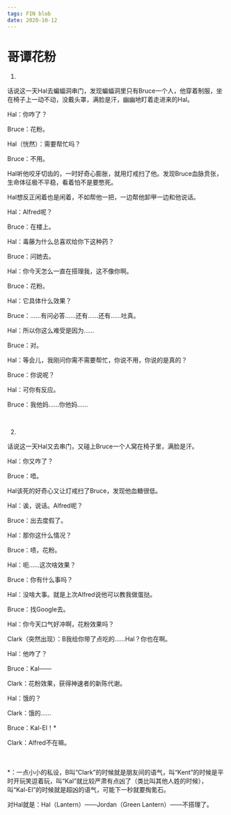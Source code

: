 ```yaml
---
tags: FIN blob
date: 2020-10-12
---
```


# 哥谭花粉

1.

话说这一天Hal去蝙蝠洞串门，发现蝙蝠洞里只有Bruce一个人，他穿着制服，坐在椅子上一动不动，没戴头罩，满脸是汗，幽幽地盯着走进来的Hal。

Hal：你咋了？

Bruce：花粉。

Hal（恍然）：需要帮忙吗？

Bruce：不用。

Hal听他咬牙切齿的，一时好奇心膨胀，就用灯戒扫了他。发现Bruce血脉贲张，生命体征极不平稳，看着怕不是要憋死。

Hal想反正闲着也是闲着，不如帮他一把，一边帮他卸甲一边和他说话。

Hal：Alfred呢？

Bruce：在楼上。

Hal：毒藤为什么总喜欢给你下这种药？

Bruce：问她去。

Hal：你今天怎么一直在搭理我，这不像你啊。

Bruce：花粉。

Hal：它具体什么效果？

Bruce：……有问必答……还有……还有……吐真。

Hal：所以你这么难受是因为……

Bruce：对。

Hal：等会儿，我刚问你需不需要帮忙，你说不用，你说的是真的？

Bruce：你说呢？

Hal：可你有反应。

Bruce：我他妈……你他妈……

<br>

2.

话说这一天Hal又去串门，又碰上Bruce一个人窝在椅子里，满脸是汗。

Hal：你又咋了？

Bruce：唔。

Hal该死的好奇心又让灯戒扫了Bruce，发现他血糖很低。

Hal：诶，说话。Alfred呢？

Bruce：出去度假了。

Hal：那你这什么情况？

Bruce：啧，花粉。

Hal：呃……这次啥效果？

Bruce：你有什么事吗？

Hal：没啥大事。就是上次Alfred说他可以教我做蛋挞。

Bruce：找Google去。

Hal：你今天口气好冲啊，花粉效果吗？

Clark（突然出现）：B我给你带了点吃的……Hal？你也在啊。

Hal：他咋了？

Bruce：Kal——

Clark：花粉效果，获得神速者的新陈代谢。

Hal：饿的？

Clark：饿的……

Bruce：Kal-El！*

Clark：Alfred不在嘛。

<br>


<br>
*：一点小小的私设，B叫“Clark”的时候就是朋友间的语气，叫“Kent”的时候是平时开玩笑逗着玩，叫“Kal”就比较严肃有点凶了（类比叫其他人姓的时候），叫“Kal-El”的时候就是超凶的语气，可能下一秒就要掏氪石。

对Hal就是：Hal（Lantern）——Jordan（Green Lantern）——不搭理了。

